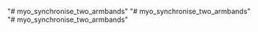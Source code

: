 "# myo_synchronise_two_armbands" 
"# myo_synchronise_two_armbands" 
"# myo_synchronise_two_armbands" 
